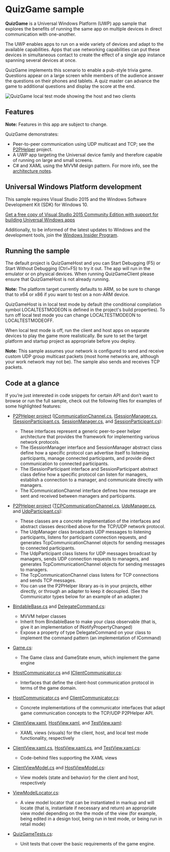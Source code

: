 ﻿# QuizGame sample

**QuizGame** is a Universal Windows Platform (UWP) app sample that explores the benefits of running the same app on multiple devices in direct communication with one-another. 

The UWP enables apps to run on a wide variety of devices and adapt to the available capabilities. Apps that use networking capabilities can put these devices in simultaneous contact to create the effect of a single app instance spanning several devices at once.

QuizGame implements this scenario to enable a pub-style trivia game. Questions appear on a large screen while members of the audience answer the questions on their phones and tablets. A quiz master can advance the game to additional questions and display the score at the end. 

![QuizGame local test mode showing the host and two clients](QuizGame.png)

## Features

**Note:** Features in this app are subject to change.

QuizGame demonstrates:
    
* Peer-to-peer communication using UDP multicast and TCP; see the [P2PHelper](P2PHelper) project. 
* A UWP app targeting the Universal device family and therefore capable of running on large and small screens.
* C# and XAML using the MVVM design pattern. For more info, see the [architecture notes](architecture.md). 

## Universal Windows Platform development

This sample requires Visual Studio 2015 and the Windows Software Development Kit (SDK) for Windows 10. 

[Get a free copy of Visual Studio 2015 Community Edition with support for building Universal Windows apps](http://go.microsoft.com/fwlink/?LinkID=280676)

Additionally, to be informed of the latest updates to Windows and the development tools, join the [Windows Insider Program](https://insider.windows.com/ "Become a Windows Insider").

## Running the sample

The default project is QuizGameHost and you can Start Debugging (F5) or Start Without Debugging (Ctrl+F5) to try it out. The app will run in the emulator or on physical devices. When running QuizGameClient please ensure that QuizGameHost is not already running.

**Note:** The platform target currently defaults to ARM, so be sure to change that to x64 or x86 if you want to test on a non-ARM device.

QuizGameHost is in local test mode by default (the conditional compilation symbol LOCALTESTMODEON is defined in the project's build properties). To turn off local test mode you can change LOCALTESTMODEON to LOCALTESTMODEOFF.

When local test mode is off, run the client and host apps on separate devices to play the game more realistically. Be sure to set the target platform and startup project as appropriate before you deploy. 

**Note:** This sample assumes your network is configured to send and receive custom UDP group multicast packets (most home networks are, although your work network may not be). The sample also sends and receives TCP packets.

## Code at a glance

If you’re just interested in code snippets for certain API and don’t want to browse or run the full sample, check out the following files for examples of some highlighted features:

* [P2PHelper project](P2PHelper) ([ICommunicationChannel.cs](P2PHelper/ICommunicationChannel.cs#L33), [ISessionManager.cs](P2PHelper/ISessionManager.cs#L33), [ISessionParticipant.cs](P2PHelper/ISessionParticipant.cs#L33), [SessionManager.cs](P2PHelper/SessionManager.cs#L33), and [SessionParticipant.cs](P2PHelper/SessionParticipant.cs#L33)):
    - These interfaces represent a generic peer-to-peer helper architecture that provides the framework for implementing various network protocols. 
    - The ISessionManager interface and SessionManager abstract class define how a specific protocol can advertise itself to listening participants, manage connected participants, and provide direct communication to connected participants.
    - The ISessionParticipant interface and SessionParticipant abstract class define how a specific protocol can listen for managers, establish a connection to a manager, and communicate directly with managers.
    - The ICommunicationChannel interface defines how message are sent and received between managers and participants.

* [P2PHelper project](P2PHelper) ([TCPCommunicationChannel.cs](P2PHelper/TCPCommunicationChannel.cs#L35), [UdpManager.cs](P2PHelper/UdpManager.cs#L37), and [UdpParticipant.cs](P2PHelper/UdpParticipant.cs#L37)):
    - These classes are a concrete implementation of the interfaces and abstract classes described above for the TCP/UDP network protocol. 
    - The UdpManager class broadcasts UDP messages to listening participants, listens for participant connection requests, and generates TcpCommunicationChannel objects for sending messages to connected participants.
    - The UdpParticipant class listens for UDP messages broadcast by managers, sends UDP connection requests to managers, and generates TcpCommunicationChannel objects for sending messages to managers.
    - The TcpCommunicationChannel class listens for TCP connections and sends TCP messages.
    - You can use the P2PHelper library as-is in your projects, either directly, or through an adapter to keep it decoupled. (See the Communicator types below for an example of an adapter.)
    
* [BindableBase.cs](Common/BindableBase.cs#L37) and [DelegateCommand.cs](Common/DelegateCommand.cs#L55):
    - MVVM helper classes
    - Inherit from BindableBase to make your class observable (that is, give it an implementation of INotifyPropertyChanged)
    - Expose a property of type DelegateCommand on your class to implement the command pattern (an implementation of ICommand)
* [Game.cs](Model/Game.cs#L33):
    - The Game class and GameState enum, which implement the game engine
* [IHostCommunicator.cs](Model/IHostCommunicator.cs#L30) and [IClientCommunicator.cs](Model/IClientCommunicator.cs#L30):
    - Interfaces that define the client-host communication protocol in terms of the game domain.
* [HostCommunicator.cs](Model/HostCommunicator.cs#L37) and [ClientCommunicator.cs](Model/ClientCommunicator.cs#L33):
    - Concrete implementations of the communicator interfaces that adapt game communication concepts to the TCP/UDP P2PHelper API.  
* [ClientView.xaml](View/ClientView.xaml#L25), [HostView.xaml](View/HostView.xaml#L25), and [TestView.xaml](View/TestView.xaml#L25): 
    - XAML views (visuals) for the client, host, and local test mode functionality, respectively
* [ClientView.xaml.cs](View/ClientView.xaml.cs#L30), [HostView.xaml.cs](View/HostView.xaml.cs#L30), and [TestView.xaml.cs](View/TestView.xaml.cs#L30): 
    - Code-behind files supporting the XAML views
* [ClientViewModel.cs](ViewModel/ClientViewModel.cs#L35) and [HostViewModel.cs](ViewModel/HostViewModel.cs#L40):
    - View models (state and behavior) for the client and host, respectively
* [ViewModelLocator.cs](ViewModel/ViewModelLocator.cs#L32):
    - A view model locator that can be instantiated in markup and will locate (that is, instantiate if necessary and return) an appropriate view model depending on the the mode of the view (for example, being edited in a design tool, being run in test mode, or being run in retail mode)
* [QuizGameTests.cs](QuizGameTests/QuizGameTests.cs#L31):
    - Unit tests that cover the basic requirements of the game engine. 


